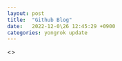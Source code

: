 ```yaml
---
layout: post
title:  "Github Blog"
date:   2022-12-0\26 12:45:29 +0900
categories: yongrok update
---
```


<>